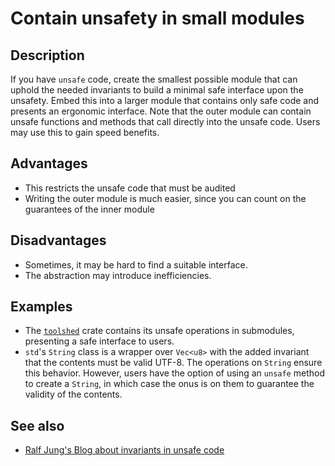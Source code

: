 # Contain unsafety in small modules

## Description

If you have `unsafe` code, create the smallest possible module that can uphold
the needed invariants to build a minimal safe interface upon the unsafety. Embed
this into a larger module that contains only safe code and presents an ergonomic
interface. Note that the outer module can contain unsafe functions and methods
that call directly into the unsafe code. Users may use this to gain speed
benefits.

## Advantages

- This restricts the unsafe code that must be audited
- Writing the outer module is much easier, since you can count on the guarantees
  of the inner module

## Disadvantages

- Sometimes, it may be hard to find a suitable interface.
- The abstraction may introduce inefficiencies.

## Examples

- The [`toolshed`](https://docs.rs/toolshed) crate contains its unsafe
  operations in submodules, presenting a safe interface to users.
- `std`'s `String` class is a wrapper over `Vec<u8>` with the added invariant
  that the contents must be valid UTF-8. The operations on `String` ensure this
  behavior. However, users have the option of using an `unsafe` method to create
  a `String`, in which case the onus is on them to guarantee the validity of the
  contents.

## See also

- [Ralf Jung's Blog about invariants in unsafe code](https://www.ralfj.de/blog/2018/08/22/two-kinds-of-invariants.html)

